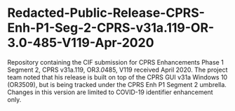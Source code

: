 # Redacted-Public-Release-CPRS-Enh-P1-Seg-2-CPRS-v31a.119-OR-3.0-485-V119-Apr-2020
Repository containing the CIF submission for CPRS Enhancements Phase 1 Segment 2, CPRS v31a.119, OR*3.0*485, V119 received April 2020. The project team noted that his release is built on top of the CPRS GUI v31a Windows 10 (OR*3*509), but is being tracked under the CPRS Enh P1 Segment 2 umbrella. Changes in this version are limited to COVID-19 identifier enhancement only.
